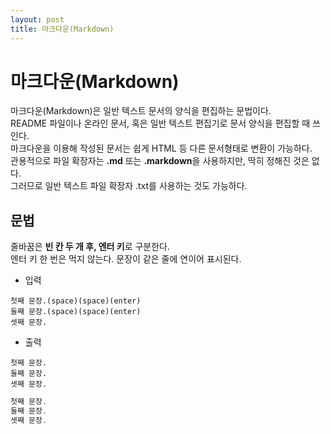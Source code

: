 ```yaml
---
layout: post
title: 마크다운(Markdown)
---
```

# 마크다운(Markdown)
마크다운(Markdown)은 일반 텍스트 문서의 양식을 편집하는 문법이다.  
README 파일이나 온라인 문서, 혹은 일반 텍스트 편집기로 문서 양식을 편집할 때 쓰인다.  
마크다운을 이용해 작성된 문서는 쉽게 HTML 등 다른 문서형태로 변환이 가능하다.  
관용적으로 파일 확장자는 **.md** 또는 **.markdown**을 사용하지만, 딱히 정해진 것은 없다.  
그러므로 일반 텍스트 파일 확장자 .txt를 사용하는 것도 가능하다. 


## 문법
줄바꿈은 **빈 칸 두 개 후, 엔터 키**로 구분한다.  
엔터 키 한 번은 먹지 않는다. 문장이 같은 줄에 연이어 표시된다.

- 입력
``` 
첫째 문장.(space)(space)(enter)
둘째 문장.(space)(space)(enter)
셋째 문장.
```

- 출력
``` 
첫째 문장.  
둘째 문장.  
셋째 문장.
``` 
```java
첫째 문장.  
둘째 문장.  
셋째 문장.
``` 
